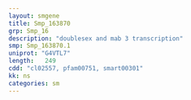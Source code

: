 ```yaml
---
layout: smgene
title: Smp_163870
grp: Smp_16
description: "doublesex and mab 3 transcription"
smp: Smp_163870.1
uniprot: "G4VTL7"
length:   249
cdd: "cl02557, pfam00751, smart00301"
kk: ns
categories: sm
---
```

